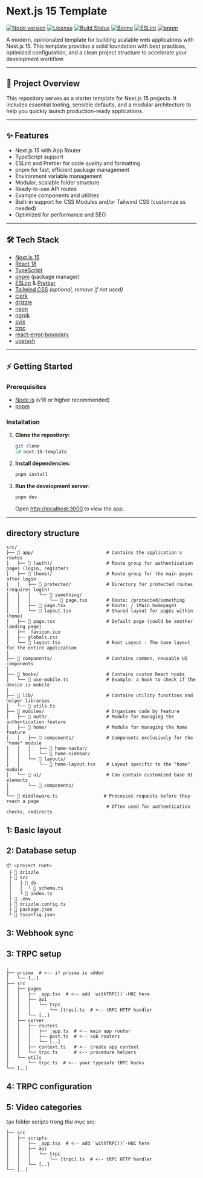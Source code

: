 # Next.js 15 Template

<p align="left">
  <a href="https://nodejs.org/"><img src="https://img.shields.io/badge/node-%3E=18.0.0-green?logo=node.js" alt="Node version" /></a>
  <a href="https://github.com/xirothedev/next-15-template/blob/main/LICENSE"><img src="https://img.shields.io/github/license/xirothedev/next-15-template?color=blue" alt="License" /></a>
  <a href="https://github.com/xirothedev/next-15-template/actions"><img src="https://github.com/xirothedev/next-15-template/actions/workflows/ci.yml/badge.svg" alt="Build Status" /></a>
  <a href="https://biomejs.dev/"><img src="https://img.shields.io/badge/code_style-biome-5B5B5B?logo=biome" alt="Biome" /></a>
  <a href="https://eslint.org/"><img src="https://img.shields.io/badge/lint-eslint-4B32C3?logo=eslint" alt="ESLint" /></a>
  <a href="https://pnpm.io/"><img src="https://img.shields.io/badge/package%20manager-pnpm-F69220?logo=pnpm" alt="pnpm" /></a>
</p>

A modern, opinionated template for building scalable web applications with Next.js 15. This template provides a solid foundation with best practices, optimized configuration, and a clean project structure to accelerate your development workflow.

---

## 🚀 Project Overview

This repository serves as a starter template for Next.js 15 projects. It includes essential tooling, sensible defaults, and a modular architecture to help you quickly launch production-ready applications.

---

## ✨ Features

- Next.js 15 with App Router
- TypeScript support
- ESLint and Prettier for code quality and formatting
- pnpm for fast, efficient package management
- Environment variable management
- Modular, scalable folder structure
- Ready-to-use API routes
- Example components and utilities
- Built-in support for CSS Modules and/or Tailwind CSS (customize as needed)
- Optimized for performance and SEO

---

## 🛠️ Tech Stack

- [Next.js 15](https://nextjs.org/)
- [React 18](https://react.dev/)
- [TypeScript](https://www.typescriptlang.org/)
- [pnpm](https://pnpm.io/) (package manager)
- [ESLint](https://eslint.org/) & [Prettier](https://prettier.io/)
- [Tailwind CSS](https://tailwindcss.com/) *(optional, remove if not used)*
- [clerk](https://dashboard.clerk.com/apps)
- [drizzle](https://orm.drizzle.team/)
- [neon](https://neon.com/)
- [ngrok](https://ngrok.com/)
- [svix](https://www.npmjs.com/package/svix)
- [trpc](https://trpc.io/)
- [react-error-boundary](https://www.npmjs.com/package/react-error-boundary)
- [upstash](https://upstash.com/)

---

## ⚡ Getting Started

### Prerequisites

- [Node.js](https://nodejs.org/) (v18 or higher recommended)
- [pnpm](https://pnpm.io/)

### Installation

1. **Clone the repository:**
   ```bash
   git clone 
   cd next-15-template
   ```
2. **Install dependencies:**
   ```bash
   pnpm install
   ```
3. **Run the development server:**
   ```bash
   pnpm dev
   ```
   Open [http://localhost:3000](http://localhost:3000) to view the app.

---

## directory structure
```
src/
├── 📂 app/                           # Contains the application's routes
│   ├── 📂 (auth)/                    # Route group for authentication pages (login, register)
│   ├── 📂 (home)/                    # Route group for the main pages after login
│   │   ├── 📂 protected/             # Directory for protected routes (requires login)
│   │   │   └── 📂 something/
│   │   │       └── 📄 page.tsx       # Route: /protected/something
│   │   ├── 📄 page.tsx               # Route: / (Main homepage)
│   │   └── 📄 layout.tsx             # Shared layout for pages within (home)
│   ├── 📄 page.tsx                   # Default page (could be another landing page)
│   ├──  favicon.ico
│   ├── globals.css
│   └── 📄 layout.tsx                 # Root Layout - The base layout for the entire application
│
├── 📂 components/                    # Contains common, reusable UI components
│
├── 📂 hooks/                         # Contains custom React hooks
│   └── 📄 use-mobile.ts              # Example: a hook to check if the device is mobile
│
├── 📂 lib/                           # Contains utility functions and helper libraries
│   └── 📄 utils.ts
├── 📂 modules/                       # Organizes code by feature
│   ├── 📂 auth/                      # Module for managing the authentication feature
│   ├── 📂 home/                      # Module for managing the home feature
│   │   ├── 📂 components/            # Components exclusively for the "home" module
│   │   │   ├── 📂 home-navbar/
│   │   │   └── 📂 home-sidebar/
│   │   └── 📂 layouts/
│   │       └── 📄 home-layout.tsx    # Layout specific to the "home" module
│   └── 📂 ui/                        # Can contain customized base UI elements
│       └── 📂 components/
│
└── 📄 middleware.ts                 # Processes requests before they reach a page
                                     # Often used for authentication checks, redirects
```
## 1: Basic layout

## 2: Database setup
```
📦 <project root>
 ├ 📂 drizzle
 ├ 📂 src
 │   ├ 📂 db
 │   │  └ 📜 schema.ts
 │   └ 📜 index.ts
 ├ 📜 .env
 ├ 📜 drizzle.config.ts
 ├ 📜 package.json
 └ 📜 tsconfig.json
```
## 3: Webhook sync

## 3: TRPC setup
```
.
├── prisma  # <-- if prisma is added
│   └── [..]
├── src
│   ├── pages
│   │   ├── _app.tsx  # <-- add `withTRPC()`-HOC here
│   │   ├── api
│   │   │   └── trpc
│   │   │       └── [trpc].ts  # <-- tRPC HTTP handler
│   │   └── [..]
│   ├── server
│   │   ├── routers
│   │   │   ├── _app.ts  # <-- main app router
│   │   │   ├── post.ts  # <-- sub routers
│   │   │   └── [..]
│   │   ├── context.ts   # <-- create app context
│   │   └── trpc.ts      # <-- procedure helpers
│   └── utils
│       └── trpc.ts  # <-- your typesafe tRPC hooks
└── [..]
```

## 4: TRPC configuration

## 5:  Video categories

tạo folder scripts trong thư mục src:
```
├── src
│   ├── scripts
│   │   ├── _app.tsx  # <-- add `withTRPC()`-HOC here
│   │   ├── api
│   │   │   └── trpc
│   │   │       └── [trpc].ts  # <-- tRPC HTTP handler
│   │   └── [..]
└── [..]
```